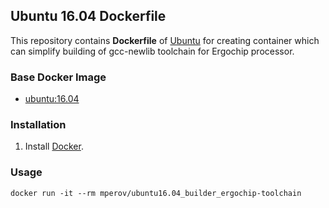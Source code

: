 ## Ubuntu 16.04 Dockerfile

This repository contains **Dockerfile** of [Ubuntu](http://www.ubuntu.com/) for creating container which can simplify building of gcc-newlib toolchain for Ergochip processor.

### Base Docker Image

* [ubuntu:16.04](https://registry.hub.docker.com/u/library/ubuntu/)

### Installation

1. Install [Docker](https://www.docker.com/).

### Usage

    docker run -it --rm mperov/ubuntu16.04_builder_ergochip-toolchain

